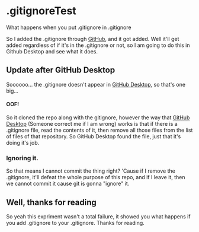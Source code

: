 # .gitignoreTest
What happens when you put .gitignore in .gitignore

So I added the .gitignore through [GitHub](https://github.com), and it got added. Well it'll get added regardless of if it's in the .gitignore or not, so I am going to do this in Github Desktop and see what it does.

## Update after GitHub Desktop
Soooooo... the .gitignore doesn't appear in [GitHub Desktop](https://desktop.github.com), so that's one big...
#### OOF!
So it cloned the repo along with the gitignore, however the way that [GitHub Desktop](https://desktop.github.com) (Someone correct me if I am wrong) works is that if there is a .gitignore file, read the contents of it, then remove all those files from the list of files of that repository. So GitHub Desktop found the file, just that it's doing it's job.
### Ignoring it.
So that means I cannot commit the thing right? 'Cause if I remove the .gitignore, it'll defeat the whole purpose of this repo, and if I leave it, then we cannot commit it cause git is gonna "ignore" it.

## Well, thanks for reading
So yeah this expriment wasn't a total failure, it showed you what happens if you add .gitignore to your .gitignore. Thanks for reading.

